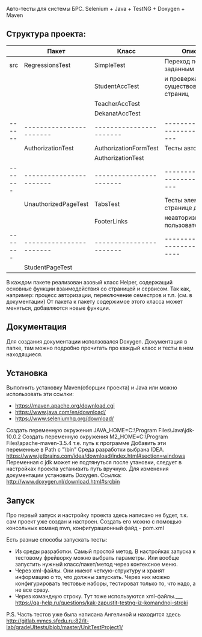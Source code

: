 Авто-тесты для системы БРС. 
Selenium + Java + TestNG + Doxygen + Maven

Структура проекта:
--------------------------

|	| Пакет			| Класс			| Описание
|-------|-----------------------|-----------------------|--------------------------------------|
|src	| RegressionsTest	| SimpleTest		| Переход по заранее заданным ссылкам
|	|			| StudentAccTest	| и проверка существования этих страниц
|	|			| TeacherAccTest	|
|	|			| DekanatAccTest	|
|------	|-----------------------|-----------------------|-----------------------------------|
	| AuthorizationTest	| AuthorizationFormTest	| Тесты авторизации
	|			| AuthorizationTest	|
-------	|-----------------------|-----------------------|-----------------------------------|
	| UnauthorizedPageTest	| TabsTest		| Тесты элементов на странице для
	|			| FooterLinks		| неавторизированного пользователя
-------	|-----------------------|-----------------------|------------------------------------|
	| StudentPageTest	| 			|


В каждом пакете реализован азовый класс Helper, содержащий основные функции взаимодействия со страницей и сервисом. Так как, например: процесс авторизации, переключение семестров и т.п. (см. в документации)
От пакета к пакету содержимое этого класса может меняться, добавляются новые функции.

Документация
----------------
Для создания документации исползовался Doxygen.
Документация в папке, там можно подробно прочитать про каждый класс и тесты в нем находящиеся.

Установка
--------------
Выполнить установку Maven(сборщик проекта) и Java
или можно использовать эти ссылки:
* https://maven.apache.org/download.cgi
* https://www.java.com/en/download/
* https://www.seleniumhq.org/download/

Создать переменную окружения JAVA_HOME=C:\Program Files\Java\jdk-10.0.2
Создать переменную окружения M2_HOME=C:\Program Files\apache-maven-3.5.4
т.е. путь к программе
Добавить эти переменные в Path с "\bin"
Среда разработки выбрана IDEA.
https://www.jetbrains.com/idea/download/index.html#section=windows
Переменная с jdk может не подтянуться после утановки, следует в настройках проекта устанивить путь вручную.
Для изменения документации установить Doxygen.
Ссылка: http://www.doxygen.nl/download.html#srcbin


Запуск
--------
Про первый запуск и настройку проекта здесь написано не будет, т.к. сам проект уже создан и настроен. Создать его можно с помощью консольных команд mvn, конфигурационный файд - pom.xml

Есть разные способы запускать тесты:
* Из среды разработки. Самый простой метод. В настройках запуска к тестовому фрейворку можно выбрать параметры. Или вообще запустить нужный класс/пакет/метод через контексное меню.
* Через xml-файлы. Они имеют четкую-структуру и хранят информацию о то, что должны запускать. Через них можно конфигурировать тестовые наборы, тестироват только то, что надо, а не все сразу.
* Через командную строку. Тут тоже используются xml-файлы.___
https://qa-help.ru/questions/kak-zapustit-testng-iz-komandnoj-stroki

P.S. Часть тестов уже была написана Ангелиной и находится здесь http://gitlab.mmcs.sfedu.ru:82/it-lab/gradeUItests/blob/master/UnitTestProject1/
